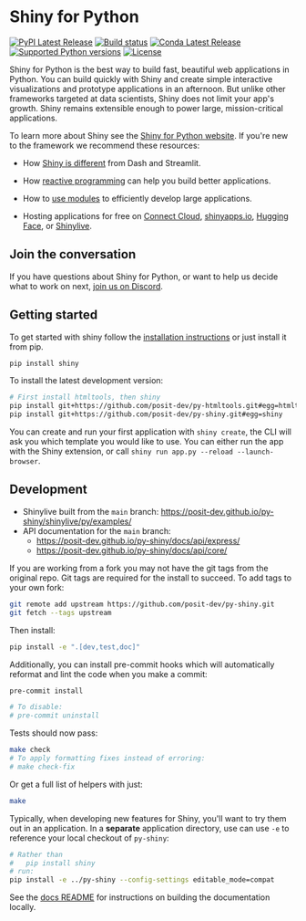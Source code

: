 # Shiny for Python

[![PyPI Latest Release](https://img.shields.io/pypi/v/shiny.svg)](https://pypi.org/project/shiny/)
[![Build status](https://img.shields.io/github/actions/workflow/status/posit-dev/py-shiny/pytest.yaml?branch=main)](https://img.shields.io/github/actions/workflow/status/posit-dev/py-shiny/pytest.yaml?branch=main)
[![Conda Latest Release](https://anaconda.org/conda-forge/shiny/badges/version.svg)](https://anaconda.org/conda-forge/shiny)
[![Supported Python versions](https://img.shields.io/pypi/pyversions/shiny)](https://pypi.org/project/shiny/)
[![License](https://img.shields.io/github/license/posit-dev/py-shiny)](https://github.com/posit-dev/py-shiny/blob/main/LICENSE)

Shiny for Python is the best way to build fast, beautiful web applications in Python. You can build quickly with Shiny and create simple interactive visualizations and prototype applications in an afternoon. But unlike other frameworks targeted at data scientists, Shiny does not limit your app's growth. Shiny remains extensible enough to power large, mission-critical applications.

To learn more about Shiny see the [Shiny for Python website](https://shiny.posit.co/py/). If you're new to the framework we recommend these resources:

- How [Shiny is different](https://posit.co/blog/why-shiny-for-python/) from Dash and Streamlit.

- How [reactive programming](https://shiny.posit.co/py/docs/reactive-programming.html) can help you build better applications.

- How to [use modules](https://shiny.posit.co/py/docs/workflow-modules.html) to efficiently develop large applications.

- Hosting applications for free on [Connect Cloud](https://docs.posit.co/connect-cloud/how-to/python/shiny-python.html), [shinyapps.io](https://shiny.posit.co/py/docs/deploy.html#deploy-to-shinyapps.io-cloud-hosting), [Hugging Face](https://shiny.posit.co/blog/posts/shiny-on-hugging-face/), or [Shinylive](https://shiny.posit.co/py/docs/shinylive.html).

## Join the conversation

If you have questions about Shiny for Python, or want to help us decide what to work on next, [join us on Discord](https://discord.gg/yMGCamUMnS).

## Getting started

To get started with shiny follow the [installation instructions](https://shiny.posit.co/py/docs/install-create-run.html) or just install it from pip.

```sh
pip install shiny
```

To install the latest development version:

```sh
# First install htmltools, then shiny
pip install git+https://github.com/posit-dev/py-htmltools.git#egg=htmltools
pip install git+https://github.com/posit-dev/py-shiny.git#egg=shiny
```

You can create and run your first application with `shiny create`, the CLI will ask you which template you would like to use. You can either run the app with the Shiny extension, or call `shiny run app.py --reload --launch-browser`.

## Development

* Shinylive built from the `main` branch: https://posit-dev.github.io/py-shiny/shinylive/py/examples/
* API documentation for the `main` branch:
    * https://posit-dev.github.io/py-shiny/docs/api/express/
    * https://posit-dev.github.io/py-shiny/docs/api/core/

If you are working from a fork you may not have the git tags from the original repo.
Git tags are required for the install to succeed. To add tags to your own fork:

```sh
git remote add upstream https://github.com/posit-dev/py-shiny.git
git fetch --tags upstream
```

Then install:

```sh
pip install -e ".[dev,test,doc]"
```

Additionally, you can install pre-commit hooks which will automatically reformat and lint the code when you make a commit:

```sh
pre-commit install

# To disable:
# pre-commit uninstall
```

Tests should now pass:

```sh
make check
# To apply formatting fixes instead of erroring:
# make check-fix
```

Or get a full list of helpers with just:

```sh
make
```

Typically, when developing new features for Shiny, you'll want to try them out in an application.
In a **separate** application directory, use can use `-e` to reference your local checkout of `py-shiny`:

```sh
# Rather than
#   pip install shiny
# run:
pip install -e ../py-shiny --config-settings editable_mode=compat
```

See the [docs README](docs/README.md) for instructions on building the documentation locally.
